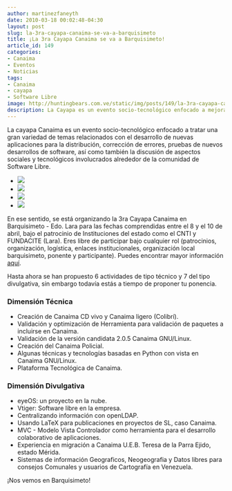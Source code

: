 ```yaml
---
author: martinezfaneyth
date: 2010-03-18 00:02:48-04:30
layout: post
slug: la-3ra-cayapa-canaima-se-va-a-barquisimeto
title: ¡La 3ra Cayapa Canaima se va a Barquisimeto!
article_id: 149
categories:
- Canaima
- Eventos
- Noticias
tags:
- Canaima
- cayapa
- Software Libre
image: http://huntingbears.com.ve/static/img/posts/149/la-3ra-cayapa-canaima-se-va-a-barquisimeto__1.jpg
description: La Cayapa es un evento socio-tecnológico enfocado a mejorar la distribución Canaima GNU/Linux.
---
```


La cayapa Canaima es un evento socio-tecnológico enfocado a tratar una gran variedad de temas relacionados con el desarrollo de nuevas aplicaciones para la distribución, corrección de errores, pruebas de nuevos desarrollos de software, así como también la discusión de aspectos sociales y tecnológicos involucrados alrededor de la comunidad de Software Libre.

<div class="picasa">
    <ul class="picasa-album">
        <li class="picasa-image">
            <a class="picasa-image-large" href="http://huntingbears.com.ve/static/img/posts/149/la-3ra-cayapa-canaima-se-va-a-barquisimeto__2.jpg">
                <img class="picasa-image-thumb" src="http://huntingbears.com.ve/static/img/posts/149/la-3ra-cayapa-canaima-se-va-a-barquisimeto__3.jpg" />
            </a>
        </li>
        <li class="picasa-image">
            <a class="picasa-image-large" href="http://huntingbears.com.ve/static/img/posts/149/la-3ra-cayapa-canaima-se-va-a-barquisimeto__4.jpg">
                <img class="picasa-image-thumb" src="http://huntingbears.com.ve/static/img/posts/149/la-3ra-cayapa-canaima-se-va-a-barquisimeto__5.jpg" />
            </a>
        </li>
        <li class="picasa-image">
            <a class="picasa-image-large" href="http://huntingbears.com.ve/static/img/posts/149/la-3ra-cayapa-canaima-se-va-a-barquisimeto__1.jpg">
                <img class="picasa-image-thumb" src="http://huntingbears.com.ve/static/img/posts/149/la-3ra-cayapa-canaima-se-va-a-barquisimeto__7.jpg" />
            </a>
        </li>
        <li class="picasa-image">
            <a class="picasa-image-large" href="http://huntingbears.com.ve/static/img/posts/149/la-3ra-cayapa-canaima-se-va-a-barquisimeto__8.jpg">
                <img class="picasa-image-thumb" src="http://huntingbears.com.ve/static/img/posts/149/la-3ra-cayapa-canaima-se-va-a-barquisimeto__9.jpg" />
            </a>
        </li>
    </ul>
</div>

En ese sentido, se está organizando la 3ra Cayapa Canaima en Barquisimeto - Edo. Lara para las fechas comprendidas entre el 8 y el 10 de abril, bajo el patrocinio de Instituciones del estado como el CNTI y FUNDACITE (Lara). Eres libre de participar bajo cualquier rol (patrocinios, organización, logística, enlaces institucionales, organización local barquisimeto, ponente y participante). Puedes encontrar mayor información [aquí](http://cayapa.canaima.softwarelibre.gob.ve).

Hasta ahora se han propuesto 6 actividades de tipo técnico y 7 del tipo divulgativa, sin embargo todavía estás a tiempo de proponer tu ponencia.

### Dimensión Técnica

* Creación de Canaima CD vivo y Canaima ligero (Colibrí).
* Validación y optimización de Herramienta para validación de paquetes a incluirse en Canaima.
* Validación de la versión candidata 2.0.5 Canaima GNU/Linux.
* Creación del Canaima Policial.
* Algunas técnicas y tecnologías basadas en Python con vista en Canaima GNU/Linux.
* Plataforma Tecnológica de Canaima.

### Dimensión Divulgativa

* eyeOS: un proyecto en la nube.
* Vtiger: Software libre en la empresa.
* Centralizando información con openLDAP.
* Usando LaTeX para publicaciones en proyectos de SL, caso Canaima.
* MVC - Modelo Vista Controlador como herramienta para el desarrollo colaborativo de aplicaciones.
* Experiencia en migración a Canaima U.E.B. Teresa de la Parra Ejido, estado Mérida.
* Sistemas de información Geograficos, Neogeografia y Datos libres para consejos Comunales y usuarios de Cartografía en Venezuela.

¡Nos vemos en Barquisimeto!
